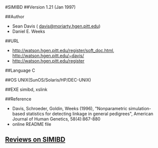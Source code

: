 #SIMIBD
##Version
1.21 (Jan 1997)

##Author
* Sean Davis ( davis@moriarty.hgen.pitt.edu)
* Daniel E. Weeks

##URL
* http://watson.hgen.pitt.edu/register/soft_doc.html, http://watson.hgen.pitt.edu/~davis/
* http://watson.hgen.pitt.edu/register

##Language
C

##OS
UNIX(SunOS/Solaris/HP/DEC-UNIX)

##EXE
simibd, xslink

##Reference
* Davis, Schroeder, Goldin, Weeks (1996), "Nonparametric simulation-based statistics for detecting linkage in general pedigrees", American Journal of Human Genetics, 58(4):867-880
* online README file


## [Reviews on SIMIBD](https://github.com/gaow/genetic-analysis-software/issues/513)